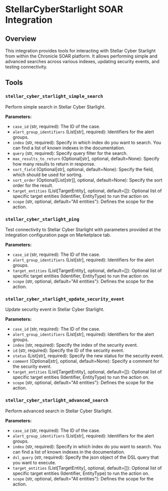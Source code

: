 # StellarCyberStarlight SOAR Integration

## Overview

This integration provides tools for interacting with Stellar Cyber Starlight from within the Chronicle SOAR platform. It allows performing simple and advanced searches across various indexes, updating security events, and testing connectivity.

## Tools

### `stellar_cyber_starlight_simple_search`

Perform simple search in Stellar Cyber Starlight.

**Parameters:**

*   `case_id` (str, required): The ID of the case.
*   `alert_group_identifiers` (List[str], required): Identifiers for the alert groups.
*   `index` (str, required): Specify in which index do you want to search. You can find a list of known indexes in the documentation.
*   `query` (str, required): Specify query filter for the search.
*   `max_results_to_return` (Optional[str], optional, default=None): Specify how many results to return in response.
*   `sort_field` (Optional[str], optional, default=None): Specify the field, which should be used for sorting.
*   `sort_order` (Optional[List[str]], optional, default=None): Specify the sort order for the result.
*   `target_entities` (List[TargetEntity], optional, default=[]): Optional list of specific target entities (Identifier, EntityType) to run the action on.
*   `scope` (str, optional, default="All entities"): Defines the scope for the action.

### `stellar_cyber_starlight_ping`

Test connectivity to Stellar Cyber Starlight with parameters provided at the integration configuration page on Marketplace tab.

**Parameters:**

*   `case_id` (str, required): The ID of the case.
*   `alert_group_identifiers` (List[str], required): Identifiers for the alert groups.
*   `target_entities` (List[TargetEntity], optional, default=[]): Optional list of specific target entities (Identifier, EntityType) to run the action on.
*   `scope` (str, optional, default="All entities"): Defines the scope for the action.

### `stellar_cyber_starlight_update_security_event`

Update security event in Stellar Cyber Starlight.

**Parameters:**

*   `case_id` (str, required): The ID of the case.
*   `alert_group_identifiers` (List[str], required): Identifiers for the alert groups.
*   `index` (str, required): Specify the index of the security event.
*   `id` (str, required): Specify the ID of the security event.
*   `status` (List[str], required): Specify the new status for the security event.
*   `comment` (Optional[str], optional, default=None): Specify a comment for the security event.
*   `target_entities` (List[TargetEntity], optional, default=[]): Optional list of specific target entities (Identifier, EntityType) to run the action on.
*   `scope` (str, optional, default="All entities"): Defines the scope for the action.

### `stellar_cyber_starlight_advanced_search`

Perform advanced search in Stellar Cyber Starlight.

**Parameters:**

*   `case_id` (str, required): The ID of the case.
*   `alert_group_identifiers` (List[str], required): Identifiers for the alert groups.
*   `index` (str, required): Specify in which index do you want to search. You can find a list of known indexes in the documentation.
*   `dsl_query` (str, required): Specify the json object of the DSL query that you want to execute.
*   `target_entities` (List[TargetEntity], optional, default=[]): Optional list of specific target entities (Identifier, EntityType) to run the action on.
*   `scope` (str, optional, default="All entities"): Defines the scope for the action.
